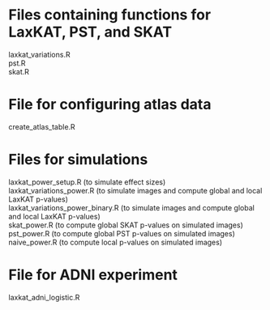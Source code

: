 # Files containing functions for LaxKAT, PST, and SKAT
laxkat_variations.R<br>
pst.R<br>
skat.R

# File for configuring atlas data
create_atlas_table.R

# Files for simulations
laxkat_power_setup.R (to simulate effect sizes)<br>
laxkat_variations_power.R (to simulate images and compute global and local LaxKAT p-values)<br>
laxkat_variations_power_binary.R (to simulate images and compute global and local LaxKAT p-values)<br>
skat_power.R (to compute global SKAT p-values on simulated images)<br>
pst_power.R (to compute global PST p-values on simulated images)<br>
naive_power.R (to compute local p-values on simulated images)

# File for ADNI experiment
laxkat_adni_logistic.R
